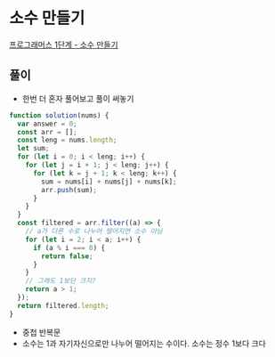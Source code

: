 # 소수 만들기

[프로그래머스 1단계 - 소수 만들기](https://programmers.co.kr/learn/courses/30/lessons/12977)

## 풀이

- 한번 더 혼자 풀어보고 풀이 써놓기

```javascript
function solution(nums) {
  var answer = 0;
  const arr = [];
  const leng = nums.length;
  let sum;
  for (let i = 0; i < leng; i++) {
    for (let j = i + 1; j < leng; j++) {
      for (let k = j + 1; k < leng; k++) {
        sum = nums[i] + nums[j] + nums[k];
        arr.push(sum);
      }
    }
  }
  const filtered = arr.filter((a) => {
    // a가 다른 수로 나누어 떨어지면 소수 아님
    for (let i = 2; i < a; i++) {
      if (a % i === 0) {
        return false;
      }
    }
    // 그래도 1보단 크지?
    return a > 1;
  });
  return filtered.length;
}
```

- 중첩 반복문
- 소수는 1과 자기자신으로만 나누어 떨어지는 수이다. 소수는 정수 1보다 크다
